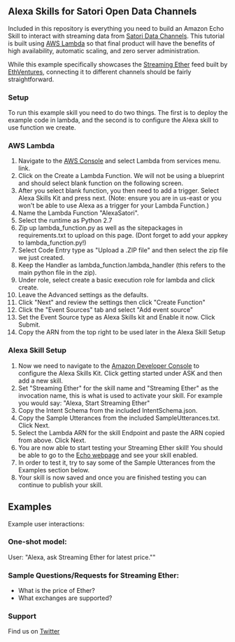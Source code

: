 ## Alexa Skills for Satori Open Data Channels

Included in this repository is everything you need to build an Amazon Echo Skill to interact with streaming data from [Satori Data Channels](https://www.satori.com/channels/).  This tutorial is built using [AWS Lambda](http://aws.amazon.com/lambda) so that final product will have the benefits of high availability, automatic scaling, and zero server administration.

While this example specifically showcases the [Streaming Ether](https://www.satori.com/channels/complete-ethereum-market-data) feed built by [EthVentures](https://ethventures.io), connecting it to different channels should be fairly straightforward.


### Setup
To run this example skill you need to do two things. The first is to deploy the example code in lambda, and the second is to configure the Alexa skill to use function we create.


### AWS Lambda
1. Navigate to the [AWS Console](https://console.aws.amazon.com/lambda/home?region=us-east-1#/functions) and select Lambda from services menu. link.
2. Click on the Create a Lambda Function. We will not be using a blueprint and should select blank function on the following screen.
3. After you select blank function, you then need to add a trigger. Select Alexa Skills Kit and press next. (Note: ensure you are in us-east or you won't be able to use Alexa as a trigger for your Lambda Function.)
4. Name the Lambda Function "AlexaSatori".
5. Select the runtime as Python 2.7
6. Zip up lambda_function.py as well as the sitepackages in requirements.txt to upload on this page. (Dont forget to add your appkey to lambda_function.py!)
7. Select Code Entry type as "Upload a .ZIP file" and then select the zip file we just created.
8. Keep the Handler as lambda_function.lambda_handler (this refers to the main python file in the zip).
9. Under role, select create a basic execution role for lambda and click create.
10. Leave the Advanced settings as the defaults.
11. Click "Next" and review the settings then click "Create Function"
12. Click the "Event Sources" tab and select "Add event source"
13. Set the Event Source type as Alexa Skills kit and Enable it now. Click Submit.
14. Copy the ARN from the top right to be used later in the Alexa Skill Setup

### Alexa Skill Setup
1. Now we need to navigate to the [Amazon Developer Console](https://developer.amazon.com/edw/home.html) to configure the Alexa Skills Kit. Click getting started under ASK and then add a new skill.
2. Set "Streaming Ether" for the skill name and "Streaming Ether" as the invocation name, this is what is used to activate your skill. For example you would say: "Alexa, Start Streaming Ether"
3. Copy the Intent Schema from the included IntentSchema.json.
4. Copy the Sample Utterances from the included SampleUtterances.txt. Click Next.
5. Select the Lambda ARN for the skill Endpoint and paste the ARN copied from above. Click Next.
6. You are now able to start testing your Streaming Ether skill! You should be able to go to the [Echo webpage](http://echo.amazon.com/#skills) and see your skill enabled.
7. In order to test it, try to say some of the Sample Utterances from the Examples section below.
8. Your skill is now saved and once you are finished testing you can continue to publish your skill.

## Examples
Example user interactions:

### One-shot model:
  User:  "Alexa, ask Streaming Ether for latest price.""

### Sample Questions/Requests for Streaming Ether:
- What is the price of Ether?
- What exchanges are supported?

### Support
Find us on [Twitter](https://twitter.com/ethventuresio)

